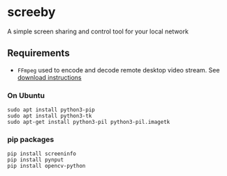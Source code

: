# screeby
A simple screen sharing and control tool for your local network

## Requirements

- `FFmpeg` used to encode and decode remote desktop video stream. See [download instructions](https://ffmpeg.org/download.html)

### On Ubuntu

```
sudo apt install python3-pip
sudo apt install python3-tk
sudo apt-get install python3-pil python3-pil.imagetk
```
### pip packages

```
pip install screeninfo
pip install pynput
pip install opencv-python
```